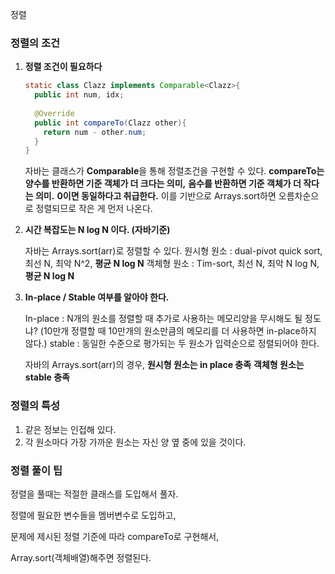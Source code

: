 정렬

### 정렬의 조건

1. **정렬 조건이 필요하다**

   ```java
   static class Clazz implements Comparable<Clazz>{
     public int num, idx;
     
     @Override
     public int compareTo(Clazz other){
       return num - other.num;  
     }
   }
   ```

   자바는 클래스가 **Comparable**을 통해 정렬조건을 구현할 수 있다.
   **compareTo는 양수를 반환하면 기준 객체가 더 크다는 의미,**
   **음수를 반환하면 기준 객체가 더 작다는 의미.**
   **0이면 동일하다고 취급한다.**
   이를 기반으로 Arrays.sort하면 오름차순으로 정렬되므로 작은 게 먼저 나온다.

2. **시간 복잡도는 N log N 이다. (자바기준)**

   자바는 Arrays.sort(arr)로 정렬할 수 있다.
   원시형 원소 : dual-pivot quick sort, 최선 N, 최악 N^2, **평균 N log N** 
   객체형 원소 : Tim-sort, 최선 N, 최악 N log N, **평균 N log N**

3. **In-place / Stable 여부를 알아야 한다.**

   In-place : N개의 원소를 정렬할 때 추가로 사용하는 메모리양을 무시해도 될 정도냐? 
   (10만개 정렬할 때 10만개의 원소만큼의 메모리를 더 사용하면 in-place하지 않다.)
   stable : 동일한 수준으로 평가되는 두 원소가 입력순으로 정렬되어야 한다.

   자바의 Arrays.sort(arr)의 경우,
   **원시형 원소는 in place 충족**
   **객체형 원소는 stable 충족**



### 정렬의 특성

1. 같은 정보는 인접해 있다.
2. 각 원소마다 가장 가까운 원소는 자신 양 옆 중에 있을 것이다.



### 정렬 풀이 팁

정렬을 풀때는 적절한 클래스를 도입해서 풀자.

정렬에 필요한 변수들을 멤버변수로 도입하고,

문제에 제시된 정렬 기준에 따라 compareTo로 구현해서,

Array.sort(객체배열)해주면 정렬된다. 